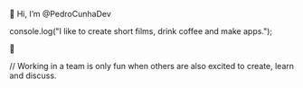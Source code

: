 👋 Hi, I’m @PedroCunhaDev
  
console.log("I like to create short films, drink coffee and make apps.");

🌱

// Working in a team is only fun when others are also excited to create, learn and discuss.
